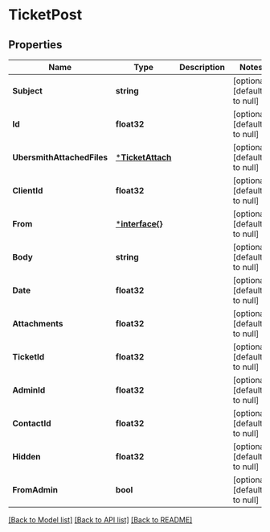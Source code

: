 # TicketPost

## Properties
Name | Type | Description | Notes
------------ | ------------- | ------------- | -------------
**Subject** | **string** |  | [optional] [default to null]
**Id** | **float32** |  | [optional] [default to null]
**UbersmithAttachedFiles** | [***TicketAttach**](TicketAttach.md) |  | [optional] [default to null]
**ClientId** | **float32** |  | [optional] [default to null]
**From** | [***interface{}**](interface{}.md) |  | [optional] [default to null]
**Body** | **string** |  | [optional] [default to null]
**Date** | **float32** |  | [optional] [default to null]
**Attachments** | **float32** |  | [optional] [default to null]
**TicketId** | **float32** |  | [optional] [default to null]
**AdminId** | **float32** |  | [optional] [default to null]
**ContactId** | **float32** |  | [optional] [default to null]
**Hidden** | **float32** |  | [optional] [default to null]
**FromAdmin** | **bool** |  | [optional] [default to null]

[[Back to Model list]](../README.md#documentation-for-models) [[Back to API list]](../README.md#documentation-for-api-endpoints) [[Back to README]](../README.md)


